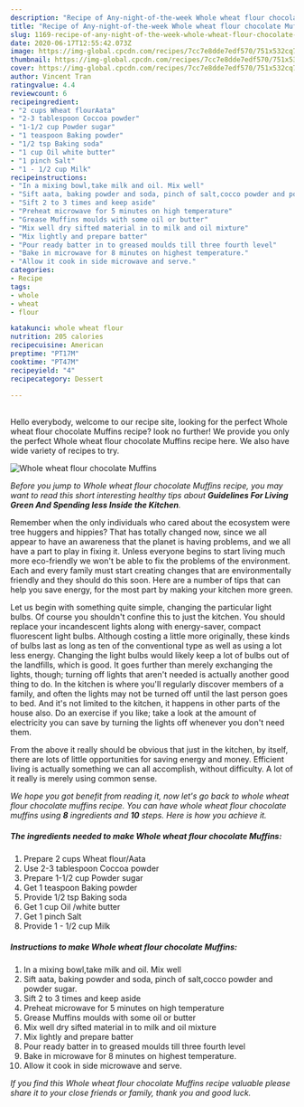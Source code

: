 ```yaml
---
description: "Recipe of Any-night-of-the-week Whole wheat flour chocolate Muffins"
title: "Recipe of Any-night-of-the-week Whole wheat flour chocolate Muffins"
slug: 1169-recipe-of-any-night-of-the-week-whole-wheat-flour-chocolate-muffins
date: 2020-06-17T12:55:42.073Z
image: https://img-global.cpcdn.com/recipes/7cc7e8dde7edf570/751x532cq70/whole-wheat-flour-chocolate-muffins-recipe-main-photo.jpg
thumbnail: https://img-global.cpcdn.com/recipes/7cc7e8dde7edf570/751x532cq70/whole-wheat-flour-chocolate-muffins-recipe-main-photo.jpg
cover: https://img-global.cpcdn.com/recipes/7cc7e8dde7edf570/751x532cq70/whole-wheat-flour-chocolate-muffins-recipe-main-photo.jpg
author: Vincent Tran
ratingvalue: 4.4
reviewcount: 6
recipeingredient:
- "2 cups Wheat flourAata"
- "2-3 tablespoon Coccoa powder"
- "1-1/2 cup Powder sugar"
- "1 teaspoon Baking powder"
- "1/2 tsp Baking soda"
- "1 cup Oil white butter"
- "1 pinch Salt"
- "1 - 1/2 cup Milk"
recipeinstructions:
- "In a mixing bowl,take milk and oil. Mix well"
- "Sift aata, baking powder and soda, pinch of salt,cocco powder and powder sugar."
- "Sift 2 to 3 times and keep aside"
- "Preheat microwave for 5 minutes on high temperature"
- "Grease Muffins moulds with some oil or butter"
- "Mix well dry sifted material in to milk and oil mixture"
- "Mix lightly and prepare batter"
- "Pour ready batter in to greased moulds till three fourth level"
- "Bake in microwave for 8 minutes on highest temperature."
- "Allow it cook in side microwave and serve."
categories:
- Recipe
tags:
- whole
- wheat
- flour

katakunci: whole wheat flour 
nutrition: 205 calories
recipecuisine: American
preptime: "PT17M"
cooktime: "PT47M"
recipeyield: "4"
recipecategory: Dessert

---
```

<br>
Hello everybody, welcome to our recipe site, looking for the perfect Whole wheat flour chocolate Muffins recipe? look no further! We provide you only the perfect Whole wheat flour chocolate Muffins recipe here. We also have wide variety of recipes to try.
<br>


![Whole wheat flour chocolate Muffins](https://img-global.cpcdn.com/recipes/7cc7e8dde7edf570/751x532cq70/whole-wheat-flour-chocolate-muffins-recipe-main-photo.jpg)

<i>Before you jump to Whole wheat flour chocolate Muffins recipe, you may want to read this short interesting healthy tips about 
<strong>Guidelines For Living Green And Spending less Inside the Kitchen</strong>.</i>
</br>

Remember when the only individuals who cared about the ecosystem were tree huggers and hippies? That has totally changed now, since we all appear to have an awareness that the planet is having problems, and we all have a part to play in fixing it. Unless everyone begins to start living much more eco-friendly we won't be able to fix the problems of the environment. Each and every family must start creating changes that are environmentally friendly and they should do this soon. Here are a number of tips that can help you save energy, for the most part by making your kitchen more green.

Let us begin with something quite simple, changing the particular light bulbs. Of course you shouldn't confine this to just the kitchen. You should replace your incandescent lights along with energy-saver, compact fluorescent light bulbs. Although costing a little more originally, these kinds of bulbs last as long as ten of the conventional type as well as using a lot less energy. Changing the light bulbs would likely keep a lot of bulbs out of the landfills, which is good. It goes further than merely exchanging the lights, though; turning off lights that aren't needed is actually another good thing to do. In the kitchen is where you'll regularly discover members of a family, and often the lights may not be turned off until the last person goes to bed. And it's not limited to the kitchen, it happens in other parts of the house also. Do an exercise if you like; take a look at the amount of electricity you can save by turning the lights off whenever you don't need them.

From the above it really should be obvious that just in the kitchen, by itself, there are lots of little opportunities for saving energy and money. Efficient living is actually something we can all accomplish, without difficulty. A lot of it really is merely using common sense.


<i>We hope you got benefit from reading it, now let's go back to whole wheat flour chocolate muffins recipe. You can have whole wheat flour chocolate muffins using <strong>8</strong> ingredients and <strong>10</strong> steps. Here is how you achieve it.
</i>

##### The ingredients needed to make Whole wheat flour chocolate Muffins:

1. Prepare 2 cups Wheat flour/Aata
1. Use 2-3 tablespoon Coccoa powder
1. Prepare 1-1/2 cup Powder sugar
1. Get 1 teaspoon Baking powder
1. Provide 1/2 tsp Baking soda
1. Get 1 cup Oil /white butter
1. Get 1 pinch Salt
1. Provide 1 - 1/2 cup Milk


##### Instructions to make Whole wheat flour chocolate Muffins:

1. In a mixing bowl,take milk and oil. Mix well
1. Sift aata, baking powder and soda, pinch of salt,cocco powder and powder sugar.
1. Sift 2 to 3 times and keep aside
1. Preheat microwave for 5 minutes on high temperature
1. Grease Muffins moulds with some oil or butter
1. Mix well dry sifted material in to milk and oil mixture
1. Mix lightly and prepare batter
1. Pour ready batter in to greased moulds till three fourth level
1. Bake in microwave for 8 minutes on highest temperature.
1. Allow it cook in side microwave and serve.


<i>If you find this Whole wheat flour chocolate Muffins recipe valuable please share it to your close friends or family, thank you and good luck.</i>
